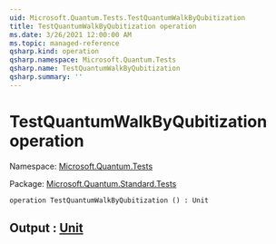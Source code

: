 ```yaml
---
uid: Microsoft.Quantum.Tests.TestQuantumWalkByQubitization
title: TestQuantumWalkByQubitization operation
ms.date: 3/26/2021 12:00:00 AM
ms.topic: managed-reference
qsharp.kind: operation
qsharp.namespace: Microsoft.Quantum.Tests
qsharp.name: TestQuantumWalkByQubitization
qsharp.summary: ''
---
```


# TestQuantumWalkByQubitization operation

Namespace: [Microsoft.Quantum.Tests](xref:Microsoft.Quantum.Tests)

Package: [Microsoft.Quantum.Standard.Tests](https://nuget.org/packages/Microsoft.Quantum.Standard.Tests)




```qsharp
operation TestQuantumWalkByQubitization () : Unit
```


## Output : [Unit](xref:microsoft.quantum.lang-ref.unit)

